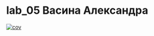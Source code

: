 # lab_05 Васина Александра
[![cov](https://github.com/vasinaa/lab5/actions/workflows/cmaketest.yml/badge.svg?branch=main)](https://github.com/vasinaa/lab5/actions/workflows/cmaketest.yml)
